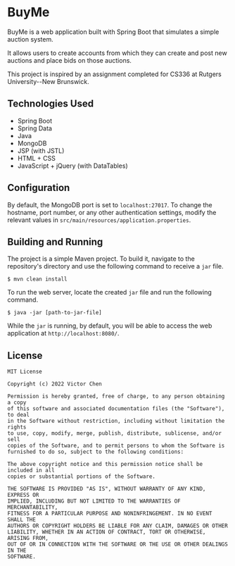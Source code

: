 # BuyMe

BuyMe is a web application built with Spring Boot that simulates a simple auction system.

It allows users to create accounts from which they can create and post new auctions and place bids on those auctions.

This project is inspired by an assignment completed for CS336 at Rutgers University--New Brunswick.

## Technologies Used

* Spring Boot
* Spring Data
* Java
* MongoDB
* JSP (with JSTL)
* HTML + CSS
* JavaScript + jQuery (with DataTables)

## Configuration

By default, the MongoDB port is set to `localhost:27017`. To change the hostname, port number, or any other authentication settings, modify the relevant values in `src/main/resources/application.properties`.

## Building and Running

The project is a simple Maven project. To build it, navigate to the repository's directory and use the following command to receive a `jar` file.

    $ mvn clean install

To run the web server, locate the created `jar` file and run the following command.

    $ java -jar [path-to-jar-file]

While the `jar` is running, by default, you will be able to access the web application at `http://localhost:8080/`.

## License

    MIT License

    Copyright (c) 2022 Victor Chen

    Permission is hereby granted, free of charge, to any person obtaining a copy
    of this software and associated documentation files (the "Software"), to deal
    in the Software without restriction, including without limitation the rights
    to use, copy, modify, merge, publish, distribute, sublicense, and/or sell
    copies of the Software, and to permit persons to whom the Software is
    furnished to do so, subject to the following conditions:

    The above copyright notice and this permission notice shall be included in all
    copies or substantial portions of the Software.

    THE SOFTWARE IS PROVIDED "AS IS", WITHOUT WARRANTY OF ANY KIND, EXPRESS OR
    IMPLIED, INCLUDING BUT NOT LIMITED TO THE WARRANTIES OF MERCHANTABILITY,
    FITNESS FOR A PARTICULAR PURPOSE AND NONINFRINGEMENT. IN NO EVENT SHALL THE
    AUTHORS OR COPYRIGHT HOLDERS BE LIABLE FOR ANY CLAIM, DAMAGES OR OTHER
    LIABILITY, WHETHER IN AN ACTION OF CONTRACT, TORT OR OTHERWISE, ARISING FROM,
    OUT OF OR IN CONNECTION WITH THE SOFTWARE OR THE USE OR OTHER DEALINGS IN THE
    SOFTWARE.
